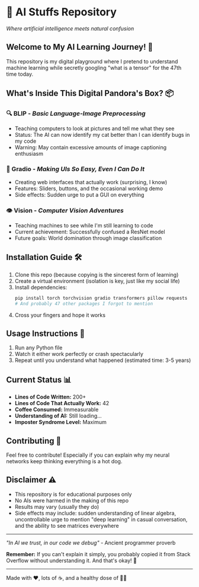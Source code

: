# 🤖 AI Stuffs Repository
*Where artificial intelligence meets natural confusion*

## Welcome to My AI Learning Journey! 🚀

This repository is my digital playground where I pretend to understand machine learning while secretly googling "what is a tensor" for the 47th time today.

## What's Inside This Digital Pandora's Box? 📦

### 🔍 BLIP - *Basic Language-Image Preprocessing* 
- Teaching computers to look at pictures and tell me what they see
- Status: The AI can now identify my cat better than I can identify bugs in my code
- Warning: May contain excessive amounts of image captioning enthusiasm

### 🎨 Gradio - *Making UIs So Easy, Even I Can Do It*
- Creating web interfaces that actually work (surprising, I know)
- Features: Sliders, buttons, and the occasional working demo
- Side effects: Sudden urge to put a GUI on everything

### 👁️ Vision - *Computer Vision Adventures*
- Teaching machines to see while I'm still learning to code
- Current achievement: Successfully confused a ResNet model
- Future goals: World domination through image classification

## Installation Guide 🛠️

1. Clone this repo (because copying is the sincerest form of learning)
2. Create a virtual environment (isolation is key, just like my social life)
3. Install dependencies:
   ```bash
   pip install torch torchvision gradio transformers pillow requests
   # And probably 47 other packages I forgot to mention
   ```
4. Cross your fingers and hope it works

## Usage Instructions 📖

1. Run any Python file
2. Watch it either work perfectly or crash spectacularly
3. Repeat until you understand what happened (estimated time: 3-5 years)

## Current Status 📊

- **Lines of Code Written:** 200+
- **Lines of Code That Actually Work:** 42
- **Coffee Consumed:** Immeasurable
- **Understanding of AI:** Still loading...
- **Imposter Syndrome Level:** Maximum

## Contributing 🤝

Feel free to contribute! Especially if you can explain why my neural networks keep thinking everything is a hot dog.

## Disclaimer ⚠️

- This repository is for educational purposes only
- No AIs were harmed in the making of this repo
- Results may vary (usually they do)
- Side effects may include: sudden understanding of linear algebra, uncontrollable urge to mention "deep learning" in casual conversation, and the ability to see matrices everywhere

---

*"In AI we trust, in our code we debug"* - Ancient programmer proverb

**Remember:** If you can't explain it simply, you probably copied it from Stack Overflow without understanding it. And that's okay! 🎉

---
Made with ❤️, lots of ☕, and a healthy dose of 🤷‍♂️